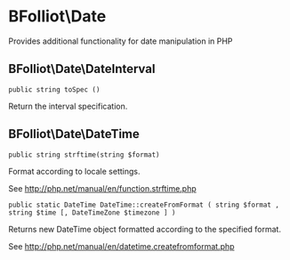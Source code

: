 # BFolliot\Date
Provides additional functionality for date manipulation in PHP

## BFolliot\Date\DateInterval

```
public string toSpec ()
```
Return the interval specification.

## BFolliot\Date\DateTime

```
public string strftime(string $format)
```

Format according to locale settings.

See http://php.net/manual/en/function.strftime.php

```
public static DateTime DateTime::createFromFormat ( string $format , string $time [, DateTimeZone $timezone ] )
```

Returns new DateTime object formatted according to the specified format. 

See http://php.net/manual/en/datetime.createfromformat.php